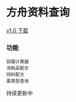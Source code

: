 # 方舟资料查询

[v1.0 下载](https://github.com/star-hengxing/ARK-assistant/releases)

### 功能

    驯服计算器
    消耗品配方
    饲料配方
    蛋类型查询

持续更新中
